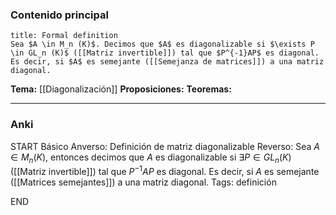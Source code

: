 ### Contenido principal

```ad-formal
title: Formal definition
Sea $A \in M_n (K)$. Decimos que $A$ es diagonalizable si $\exists P \in GL_n (K)$ ([[Matriz invertible]]) tal que $P^{-1}AP$ es diagonal. Es decir, si $A$ es semejante ([[Semejanza de matrices]]) a una matriz diagonal.
```

**Tema:** [[Diagonalización]]
**Proposiciones:**
**Teoremas:**

---
### Anki

START
Básico
Anverso: Definición de matriz diagonalizable
Reverso: Sea $A \in M_n (K)$, entonces decimos que $A$ es diagonalizable si $\exists P \in GL_n (K)$ ([[Matriz invertible]]) tal que $P^{-1}AP$ es diagonal. Es decir, si $A$ es semejante ([[Matrices semejantes]]) a una matriz diagonal.
Tags: definición
<!--ID: 1707247432377-->
END